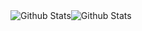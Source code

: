 <div style="display:flex">
  <img alt="Github Stats" src="https://github-readme-stats.vercel.app/api?username=amaurymn&show_icons=true&hide_title=true&layout=compact&hide_border=true&bg_color=ffffff" />
  <img alt="Github Stats" src="https://github-readme-stats.vercel.app/api/top-langs/?username=amaurymn&show_icons=false&hide_title=false&layout=compact&card_width=260&hide_border=true&bg_color=ffffff" />
</div>
